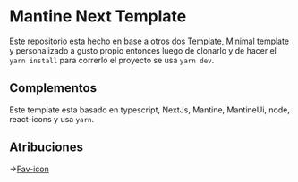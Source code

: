 # Mantine Next Template

Este repositorio esta hecho en base a otros dos [Template](https://github.com/Giuseppetm/mantine-template), [Minimal template](https://github.com/mantinedev/next-pages-min-template) y personalizado a gusto propio entonces luego de clonarlo y de hacer el `yarn install` para correrlo  el proyecto se usa `yarn dev`. 

## Complementos

Este template esta basado en typescript, NextJs, Mantine, MantineUi, node, react-icons y usa `yarn`.

## Atribuciones
->[Fav-icon](https://icon-icons.com/es/icono/gato/100317)
